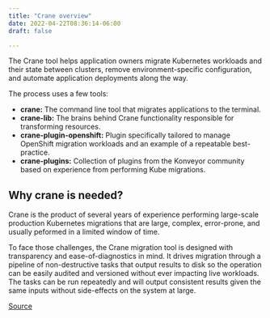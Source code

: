 ```yaml
---
title: "Crane overview"
date: 2022-04-22T08:36:14-06:00
draft: false

---
```

The Crane tool helps application owners migrate Kubernetes workloads and their state between clusters, remove environment-specific configuration, and automate application deployments along the way.

The process uses a few tools:

- **crane:** The command line tool that migrates applications to the terminal.
- **crane-lib:** The brains behind Crane functionality responsible for transforming resources.
- **crane-plugin-openshift:** Plugin specifically tailored to manage OpenShift migration workloads and an example of a repeatable best-practice.
- **crane-plugins:** Collection of plugins from the Konveyor community based on experience from performing Kube migrations.

## Why crane is needed?

Crane is the product of several years of experience performing large-scale production Kubernetes migrations that are large, complex, error-prone, and usually peformed in a limited window of time.

To face those challenges, the Crane migration tool is designed with transparency and ease-of-diagnostics in mind. It drives migration through a pipeline of non-destructive tasks that output results to disk so the operation can be easily audited and versioned without ever impacting live workloads. The tasks can be run repeatedly and will output consistent results given the same inputs without side-effects on the system at large.

[Source](https://github.com/konveyor/konveyor.github.io/blob/main/content/Crane/overview.md)
